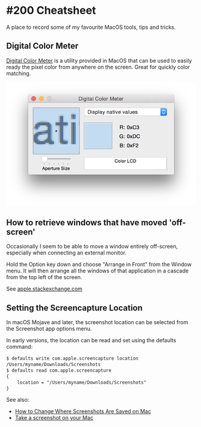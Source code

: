 # #200 Cheatsheet

A place to record some of my favourite MacOS tools, tips and tricks.

## Digital Color Meter

[Digital Color Meter](https://en.wikipedia.org/wiki/Digital_Color_Meter) is a utility provided in MacOS that can be
used to easily ready the pixel color from anywhere on the screen.
Great for quickly color matching.

![digital_color_meter](./assets/digital_color_meter.png?raw=true)

## How to retrieve windows that have moved 'off-screen'

Occasionally I seem to be able to move a window entirely off-screen, especially when connecting an external monitor.

Hold the Option key down and choose "Arrange in Front" from the Window menu.
It will then arrange all the windows of that application in a cascade from the top left of the screen.

See [apple.stackexchange.com](https://apple.stackexchange.com/questions/709/how-to-retrieve-windows-that-have-moved-off-screen)

## Setting the Screencapture Location

In macOS Mojave and later, the screenshot location can be selected from the Screenshot app options menu.

In early versions, the location can be read and set using the defaults command:

	$ defaults write com.apple.screencapture location /Users/myname/Downloads/Screenshots
	$ defaults read com.apple.screencapture
	{
		location = "/Users/myname/Downloads/Screenshots"
	}

See also: 

* [How to Change Where Screenshots Are Saved on Mac](https://www.hellotech.com/guide/for/how-to-change-where-screenshots-are-saved-on-mac)
* [Take a screenshot on your Mac](https://support.apple.com/en-gb/102646)
